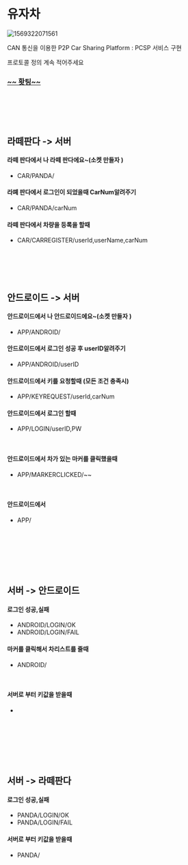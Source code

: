 # 유자차

![1569322071561](https://user-images.githubusercontent.com/39547788/65505491-4d39af00-df04-11e9-8e66-4bf1507395d2.png)

CAN 통신을 이용한 P2P Car Sharing Platform : PCSP 서비스 구현

프로토콜 정의 계속 적어주세요

 <h3> <u>~~ 홧팅~~</u></h3>

<br><br>

<br>



## 라떼판다 -> 서버 

#### 라떼 판다에서 나 라떼 판다에요~(소켓 만들자 )

- CAR/PANDA/
  <br>

#### 라뗴 판다에서 로그인이 되었을때 CarNum알려주기

- CAR/PANDA/carNum
  <br>

#### 라떼 판다에서 차량을 등록을 할때 

- CAR/CARREGISTER/userId,userName,carNum



<br><br>

<br>

## 안드로이드 -> 서버

#### 안드로이드에서 나 안드로이드에요~(소켓 만들자 )

- APP/ANDROID/
  <br>

#### 안드로이드에서 로그인 성공 후 userID알려주기

- APP/ANDROID/userID
  <br>

#### 안드로이드에서 키를 요청할때 (모든 조건 충족시) 

- APP/KEYREQUEST/userId,carNum
  <br>

#### 안드로이드에서 로그인 할때

- APP/LOGIN/userID,PW

<br>

#### 안드로이드에서 차가 있는 마커를 클릭했을때 

- APP/MARKERCLICKED/~~

<br>

#### 안드로이드에서 

- APP/

<br>





<br><br>

<br>



## 서버 -> 안드로이드

#### 로그인 성공,실패

- ANDROID/LOGIN/OK
- ANDROID/LOGIN/FAIL
  <br>

#### 마커를 클릭해서 차리스트를 줄때 

- ANDROID/

<br>

#### 서버로 부터 키값을 받을때

- 

<br>



<br><br>

<br>

## 서버 -> 라떼판다

#### 로그인 성공,실패

- PANDA/LOGIN/OK
- PANDA/LOGIN/FAIL
  <br>

#### 서버로 부터 키값을 받을때

- PANDA/

<br>



<br><br><br>
